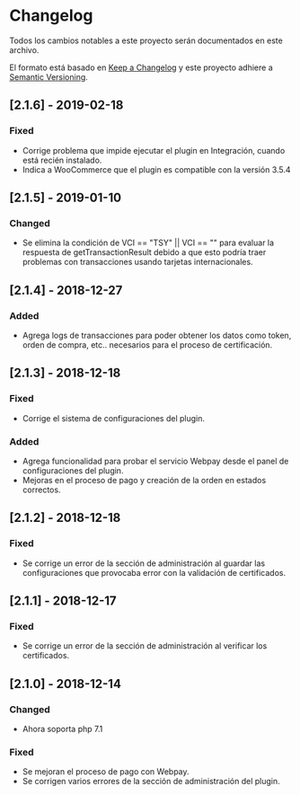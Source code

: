 # Changelog
Todos los cambios notables a este proyecto serán documentados en este archivo.

El formato está basado en [Keep a Changelog](http://keepachangelog.com/en/1.0.0/)
y este proyecto adhiere a [Semantic Versioning](http://semver.org/spec/v2.0.0.html).

## [2.1.6] - 2019-02-18
### Fixed
- Corrige problema que impide ejecutar el plugin en Integración, cuando está recién instalado.
- Indica a WooCommerce que el plugin es compatible con la versión 3.5.4

## [2.1.5] - 2019-01-10
### Changed
- Se elimina la condición de VCI == "TSY" || VCI == "" para evaluar la respuesta de getTransactionResult debido a que
esto podría traer problemas con transacciones usando tarjetas internacionales.

## [2.1.4] - 2018-12-27
### Added
- Agrega logs de transacciones para poder obtener los datos como token, orden de compra, etc.. necesarios para el proceso de certificación.

## [2.1.3] - 2018-12-18
### Fixed
- Corrige el sistema de configuraciones del plugin.
### Added
- Agrega funcionalidad para probar el servicio Webpay desde el panel de configuraciones del plugin.
- Mejoras en el proceso de pago y creación de la orden en estados correctos.

## [2.1.2] - 2018-12-18
### Fixed
- Se corrige un error de la sección de administración al guardar las configuraciones que provocaba error con la validación de certificados.

## [2.1.1] - 2018-12-17
### Fixed
- Se corrige un error de la sección de administración al verificar los certificados.

## [2.1.0] - 2018-12-14
### Changed
- Ahora soporta php 7.1
### Fixed
- Se mejoran el proceso de pago con Webpay.
- Se corrigen varios errores de la sección de administración del plugin.
